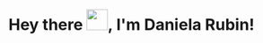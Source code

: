 <h1>Hey there <img src="(https://media2.giphy.com/media/v1.Y2lkPTc5MGI3NjExdDVoMWxobHc0dmV1bDA4MjIyMDJjYmJmNWlnMjlwOTVmMjNiN2ZwMCZlcD12MV9pbnRlcm5hbF9naWZfYnlfaWQmY3Q9Zw/IcJ6n6VJNjRNS/giphy.gif)" width="38px">, I'm Daniela Rubin!</h1>
